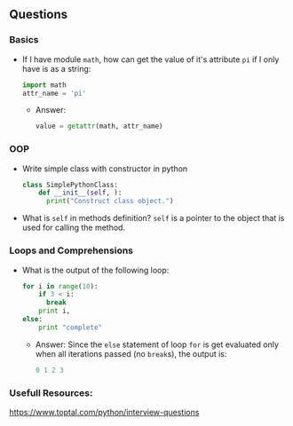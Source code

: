 
## Questions
### Basics
* If I have module `math`, how can get the value of it's attribute `pi` if I only have is as a string:
  ```python
  import math
  attr_name = 'pi'
  ```
  * Answer:
	```python
	value = getattr(math, attr_name)
	```
### OOP
* Write simple class with constructor in python
  ```python
  class SimplePythonClass:
	  def __init__(self, ):
		print("Construct class object.")
  ```
* What is `self` in methods definition?
  `self` is a pointer to the object that is used for calling the method.

<!-- ### Functions -->
### Loops and Comprehensions
* What is the output of the following loop:
  ```python
  for i in range(10):
	  if 3 < i:
		break
	  print i,
  else:
	  print "complete"
  ```
  * Answer:
	Since the `else` statement of loop `for` is get evaluated only when all iterations passed (no `break`s), the output is:
	```python
    0 1 2 3
    ```

### Usefull Resources:
https://www.toptal.com/python/interview-questions
